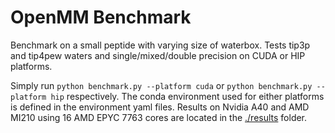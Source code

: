 # OpenMM Benchmark
Benchmark on a small peptide with varying size of waterbox.
Tests tip3p and tip4pew waters and single/mixed/double precision on CUDA or HIP platforms.

Simply run `python benchmark.py --platform cuda` or `python benchmark.py --platform hip` respectively.
The conda environment used for either platforms is defined in the environment yaml files.
Results on Nvidia A40 and AMD MI210 using 16 AMD EPYC 7763 cores are located in the [./results](results) folder.
